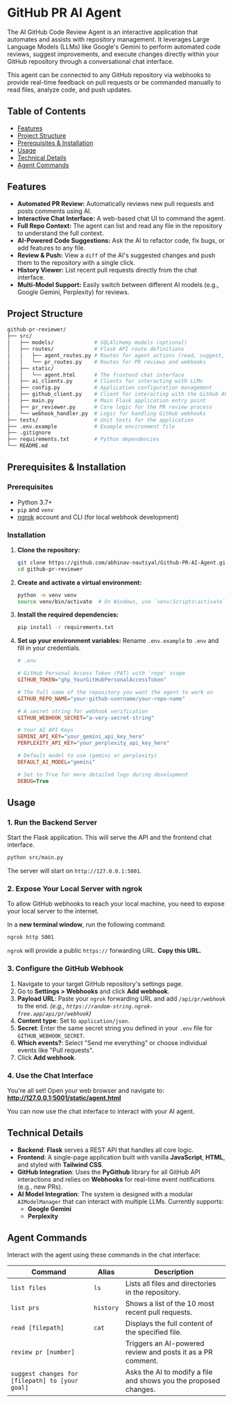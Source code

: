 # GitHub PR AI Agent
The AI GitHub Code Review Agent is an interactive application that automates and assists with repository management. It leverages Large Language Models (LLMs) like Google's Gemini 
to perform automated code reviews, suggest improvements, and execute changes directly within your GitHub repository through a conversational chat interface.

This agent can be connected to any GitHub repository via webhooks to provide real-time feedback on pull requests or be commanded manually to read files, analyze code, and push updates.

## Table of Contents
- [Features](#Features)
- [Project Structure](#project-structure)
- [Prerequisites & Installation](#prerequisites--installation)
- [Usage](#usage)
- [Technical Details](#technical-details)
- [Agent Commands](#agent-commands)

## Features
- **Automated PR Review:** Automatically reviews new pull requests and posts comments using AI.
- **Interactive Chat Interface:** A web-based chat UI to command the agent.
- **Full Repo Context:** The agent can list and read any file in the repository to understand the full context.
- **AI-Powered Code Suggestions:** Ask the AI to refactor code, fix bugs, or add features to any file.
- **Review & Push:** View a `diff` of the AI's suggested changes and push them to the repository with a single click.
- **History Viewer:** List recent pull requests directly from the chat interface.
- **Multi-Model Support:** Easily switch between different AI models (e.g., Google Gemini, Perplexity) for reviews.

## Project Structure
```bash
github-pr-reviewer/
├── src/
│   ├── models/             # SQLAlchemy models (optional)
│   ├── routes/             # Flask API route definitions
│   │   ├── agent_routes.py # Routes for agent actions (read, suggest, push)
│   │   └── pr_routes.py    # Routes for PR reviews and webhooks
│   ├── static/
│   │   └── agent.html      # The frontend chat interface
│   ├── ai_clients.py       # Clients for interacting with LLMs
│   ├── config.py           # Application configuration management
│   ├── github_client.py    # Client for interacting with the GitHub API
│   ├── main.py             # Main Flask application entry point
│   ├── pr_reviewer.py      # Core logic for the PR review process
│   └── webhook_handler.py  # Logic for handling GitHub webhooks
├── tests/                  # Unit tests for the application
├── .env.example            # Example environment file
├── .gitignore
├── requirements.txt        # Python dependencies
└── README.md
```

## Prerequisites & Installation

### Prerequisites
- Python 3.7+
- `pip` and `venv`
- [ngrok](https://ngrok.com/download) account and CLI (for local webhook development)

### Installation
1.  **Clone the repository:**
    ```bash
    git clone https://github.com/abhinav-nautiyal/Github-PR-AI-Agent.git
    cd github-pr-reviewer
    ```
2.  **Create and activate a virtual environment:**
    ```bash
    python -m venv venv
    source venv/bin/activate  # On Windows, use `venv\Scripts\activate`
    ```
3.  **Install the required dependencies:**
    ```bash
    pip install -r requirements.txt
    ```
4.  **Set up your environment variables:**
    Rename `.env.example` to `.env` and fill in your credentials.
    ```ini
    # .env

    # GitHub Personal Access Token (PAT) with 'repo' scope
    GITHUB_TOKEN="ghp_YourGitHubPersonalAccessToken"

    # The full name of the repository you want the agent to work on
    GITHUB_REPO_NAME="your-github-username/your-repo-name"

    # A secret string for webhook verification
    GITHUB_WEBHOOK_SECRET="a-very-secret-string"

    # Your AI API Keys
    GEMINI_API_KEY="your_gemini_api_key_here"
    PERPLEXITY_API_KEY="your_perplexity_api_key_here"

    # Default model to use (gemini or perplexity)
    DEFAULT_AI_MODEL="gemini"

    # Set to True for more detailed logs during development
    DEBUG=True
    ```

## Usage

### 1. Run the Backend Server
Start the Flask application. This will serve the API and the frontend chat interface.
```bash
python src/main.py
```
The server will start on `http://127.0.0.1:5001`.

### 2. Expose Your Local Server with ngrok
To allow GitHub webhooks to reach your local machine, you need to expose your local server to the internet.

In a **new terminal window**, run the following command:
```bash
ngrok http 5001
```
`ngrok` will provide a public `https://` forwarding URL. **Copy this URL.**

### 3. Configure the GitHub Webhook
1.  Navigate to your target GitHub repository's settings page.
2.  Go to **Settings > Webhooks** and click **Add webhook**.
3.  **Payload URL**: Paste your `ngrok` forwarding URL and add `/api/pr/webhook` to the end.
    *(e.g., `https://random-string.ngrok-free.app/api/pr/webhook`)*
4.  **Content type**: Set to `application/json`.
5.  **Secret**: Enter the same secret string you defined in your `.env` file for `GITHUB_WEBHOOK_SECRET`.
6.  **Which events?**: Select "Send me everything" or choose individual events like "Pull requests".
7.  Click **Add webhook**.

### 4. Use the Chat Interface
You're all set! Open your web browser and navigate to:
**http://127.0.0.1:5001/static/agent.html**

You can now use the chat interface to interact with your AI agent.

## Technical Details
- **Backend**: **Flask** serves a REST API that handles all core logic.
- **Frontend**: A single-page application built with vanilla **JavaScript**, **HTML**, and styled with **Tailwind CSS**.
- **GitHub Integration**: Uses the **PyGithub** library for all GitHub API interactions and relies on **Webhooks** for real-time event notifications (e.g., new PRs).
- **AI Model Integration**: The system is designed with a modular `AIModelManager` that can interact with multiple LLMs. Currently supports:
    - **Google Gemini**
    - **Perplexity**

## Agent Commands
Interact with the agent using these commands in the chat interface:

| Command                                         | Alias     | Description                                                     |
| ----------------------------------------------- | --------- | --------------------------------------------------------------- |
| `list files`                                    | `ls`      | Lists all files and directories in the repository.              |
| `list prs`                                      | `history` | Shows a list of the 10 most recent pull requests.               |
| `read [filepath]`                               | `cat`     | Displays the full content of the specified file.                |
| `review pr [number]`                            |           | Triggers an AI-powered review and posts it as a PR comment.     |
| `suggest changes for [filepath] to [your goal]` |           | Asks the AI to modify a file and shows you the proposed changes.|
